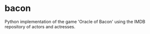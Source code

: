 bacon
=====

Python implementation of the game 'Oracle of Bacon' using the IMDB repository of actors and actresses.
